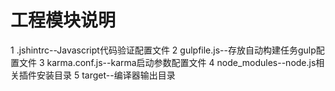 # 工程模块说明
1 .jshintrc--Javascript代码验证配置文件
2 gulpfile.js--存放自动构建任务gulp配置文件
3 karma.conf.js--karma启动参数配置文件
4 node_modules--node.js相关插件安装目录
5 target--编译器输出目录
